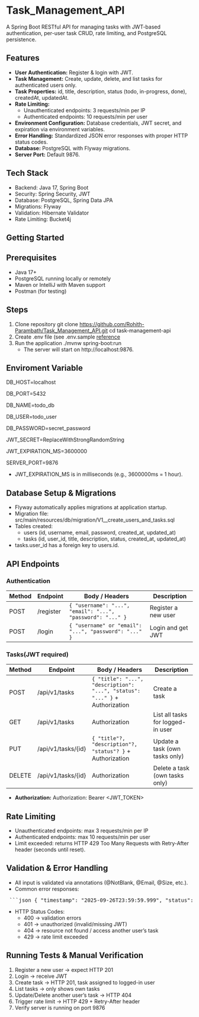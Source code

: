 # Task_Management_API
A Spring Boot RESTful API for managing tasks with JWT-based authentication, per-user task CRUD, rate limiting, and PostgreSQL persistence.

## **Features**
- **User Authentication:** Register & login with JWT.
- **Task Management:** Create, update, delete, and list tasks for authenticated users only.
- **Task Properties:** id, title, description, status (todo, in-progress, done), createdAt, updatedAt.
- **Rate Limiting:**
  - Unauthenticated endpoints: 3 requests/min per IP
  - Authenticated endpoints: 10 requests/min per user
- **Environment Configuration:** Database credentials, JWT secret, and expiration via environment variables.
- **Error Handling:** Standardized JSON error responses with proper HTTP status codes.
- **Database:** PostgreSQL with Flyway migrations.
- **Server Port:** Default 9876.

## **Tech Stack**
- Backend: Java 17, Spring Boot
- Security: Spring Security, JWT
- Database: PostgreSQL, Spring Data JPA
- Migrations: Flyway
- Validation: Hibernate Validator
- Rate Limiting: Bucket4j

## Getting Started
## Prerequisites
- Java 17+
- PostgreSQL running locally or remotely
- Maven or IntelliJ with Maven support
- Postman (for testing)

## Steps
1. Clone repository
   git clone https://github.com/Rohith-Parambath/Task_Management_API.git
   cd task-management-api
2. Create .env file (see .env.sample [reference]()
3. Run the application
   ./mvnw spring-boot:run
   - The server will start on http://localhost:9876.

## Enviroment Variable
DB_HOST=localhost

DB_PORT=5432

DB_NAME=todo_db

DB_USER=todo_user

DB_PASSWORD=secret_password

JWT_SECRET=ReplaceWithStrongRandomString

JWT_EXPIRATION_MS=3600000

SERVER_PORT=9876

- JWT_EXPIRATION_MS is in milliseconds (e.g., 3600000ms = 1 hour).

## Database Setup & Migrations
- Flyway automatically applies migrations at application startup.
- Migration file: src/main/resources/db/migration/V1__create_users_and_tasks.sql
- Tables created:
  - users (id, username, email, password, created_at, updated_at)
  - tasks (id, user_id, title, description, status, created_at, updated_at)
- tasks.user_id has a foreign key to users.id.

## API Endpoints
### Authentication
| Method | Endpoint   | Body / Headers                  | Description                     |
|--------|------------|---------------------------------|---------------------------------|
| POST   | /register  | `{ "username": "...", "email": "...", "password": "..." }` | Register a new user             |
| POST   | /login     | `{ "username" or "email": "...", "password": "..." }`       | Login and get JWT               |

### Tasks(JWT required)
| Method | Endpoint           | Body / Headers                                                              | Description                       |
| ------ | ------------------ | --------------------------------------------------------------------------- | --------------------------------- |
| POST   | /api/v1/tasks      | `{ "title": "...", "description": "...", "status": "..." }` + Authorization | Create a task                     |
| GET    | /api/v1/tasks      | Authorization                                                               | List all tasks for logged-in user |
| PUT    | /api/v1/tasks/{id} | `{ "title"?, "description"?, "status"? }` + Authorization                   | Update a task (own tasks only)    |
| DELETE | /api/v1/tasks/{id} | Authorization                                                               | Delete a task (own tasks only)    |

- **Authorization:** Authorization: Bearer <JWT_TOKEN>

## Rate Limiting
- Unauthenticated endpoints: max 3 requests/min per IP
- Authenticated endpoints: max 10 requests/min per user
- Limit exceeded: returns HTTP 429 Too Many Requests with Retry-After header (seconds until reset).

## Validation & Error Handling
- All input is validated via annotations (@NotBlank, @Email, @Size, etc.).
- Common error responses:
<pre> ```json { "timestamp": "2025-09-26T23:59:59.999", "status": 400, "error": "Bad Request", "message": "Validation failed for field: title", "path": "/api/v1/tasks" } ``` </pre>
- HTTP Status Codes:
  - 400 → validation errors
  - 401 → unauthorized (invalid/missing JWT)
  - 404 → resource not found / access another user’s task
  - 429 → rate limit exceeded

## Running Tests & Manual Verification
1. Register a new user → expect HTTP 201
2. Login → receive JWT
3. Create task → HTTP 201, task assigned to logged-in user
4. List tasks → only shows own tasks
5. Update/Delete another user’s task → HTTP 404
6. Trigger rate limit → HTTP 429 + Retry-After header
7. Verify server is running on port 9876
